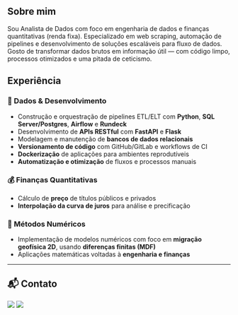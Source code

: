 ## Sobre mim

Sou Analista de Dados com foco em engenharia de dados e finanças quantitativas (renda fixa). Especializado em web scraping, automação de pipelines e desenvolvimento de soluções escaláveis para fluxo de dados. Gosto de transformar dados brutos em informação útil — com código limpo, processos otimizados e uma pitada de ceticismo.

## Experiência

### 🧠 Dados & Desenvolvimento

- Construção e orquestração de pipelines ETL/ELT com **Python**, **SQL Server/Postgres**, **Airflow** e **Rundeck**  
- Desenvolvimento de **APIs RESTful** com **FastAPI** e **Flask**  
- Modelagem e manutenção de **bancos de dados relacionais**  
- **Versionamento de código** com GitHub/GitLab e workflows de CI  
- **Dockerização** de aplicações para ambientes reprodutíveis  
- **Automatização e otimização** de fluxos e processos manuais  

### 💰 Finanças Quantitativas

- Cálculo de **preço** de títulos públicos e privados  
- **Interpolação da curva de juros** para análise e precificação  

### 🔬 Métodos Numéricos

- Implementação de modelos numéricos com foco em **migração geofísica 2D**, usando **diferenças finitas (MDF)**  
- Aplicações matemáticas voltadas à **engenharia e finanças**  

---

## 📬 Contato

<div> 
  <a href = "mailto:marcelo.cardozo.cg@gmail.com"><img src="https://img.shields.io/badge/-Gmail-%23333?style=for-the-badge&logo=gmail&logoColor=white" target="_blank"></a>
  <a href = "https://www.linkedin.com/in/marcelogcardozo/" target="_blank"><img src="https://img.shields.io/badge/-LinkedIn-%230077B5?style=for-the-badge&logo=linkedin&logoColor=white" target="_blank"></a> 
</div>
